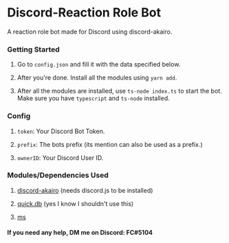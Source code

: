 # Discord-Reaction Role Bot
 A reaction role bot made for Discord using discord-akairo.

### Getting Started
1) Go to `config.json` and fill it with the data specified below.

2) After you're done. Install all the modules using `yarn add`.

3) After all the modules are installed, use `ts-node index.ts` to start the bot. Make sure you have `typescript` and `ts-node` installed.

### Config
1) `token`: Your Discord Bot Token.

2) `prefix`: The bots prefix (its mention can also be used as a prefix.)

3) `ownerID`: Your Discord User ID.

### Modules/Dependencies Used
1) [discord-akairo](https://www.npmjs.com/package/discord-akairo) (needs discord.js to be installed)

2) [quick.db](https://www.npmjs.com/package/quick.db) (yes I know I shouldn't use this)

3) [ms](https://www.npmjs.com/package/ms)


#### If you need any help, DM me on Discord: FC#5104